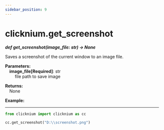 ```yaml
---
sidebar_position: 9
---
```

# clicknium.get_screenshot
***def get_screenshot(image_file: str) -> None***  

Saves a screenshot of the current window to an image file.

**Parameters:**  
    &emsp;**image_file[Required]**: str   
        &emsp;&emsp; file path to save image

**Returns:**  
    &emsp;None

**Example:**
***
```python
from clicknium import clicknium as cc

cc.get_screenshot("D:\\screenshot.png")

```